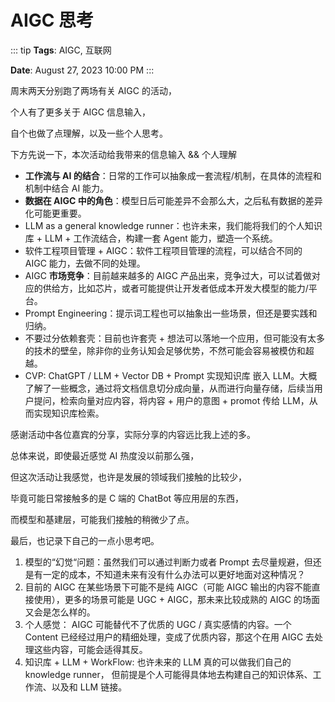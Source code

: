 # AIGC 思考

::: tip
**Tags**: AIGC, 互联网

**Date**: August 27, 2023 10:00 PM
:::

周末两天分别跑了两场有关 AIGC 的活动，

个人有了更多关于 AIGC 信息输入，

自个也做了点理解，以及一些个人思考。

下方先说一下，本次活动给我带来的信息输入 && 个人理解

- ****工作流与 AI 的结合****：日常的工作可以抽象成一套流程/机制，在具体的流程和机制中结合 AI 能力。
- ****数据在 AIGC 中的角色****：模型日后可能差异不会那么大，之后私有数据的差异化可能更重要。
- LLM as a general knowledge runner：也许未来，我们能将我们的个人知识库 + LLM + 工作流结合，构建一套 Agent 能力，塑造一个系统。
- 软件工程项目管理 + AIGC：软件工程项目管理的流程，可以结合不同的 AIGC 能力，去做不同的处理。
- AIGC ****市场竞争****：目前越来越多的 AIGC 产品出来，竞争过大，可以试着做对应的供给方，比如芯片，或者可能提供让开发者低成本开发大模型的能力/平台。
- Prompt Engineering：提示词工程也可以抽象出一些场景，但还是要实践和归纳。
- 不要过分依赖套壳：目前也许套壳 + 想法可以落地一个应用，但可能没有太多的技术的壁垒，除非你的业务认知会足够优势，不然可能会容易被模仿和超越。
- CVP: ChatGPT / LLM + Vector DB + Prompt 实现知识库 嵌入 LLM。大概了解了一些概念，通过将文档信息切分成向量，从而进行向量存储，后续当用户提问，检索向量对应内容，将内容 + 用户的意图 + promot 传给 LLM，从而实现知识库检索。

感谢活动中各位嘉宾的分享，实际分享的内容远比我上述的多。

总体来说，即使最近感觉 AI 热度没以前那么强，

但这次活动让我感觉，也许是发展的领域我们接触的比较少，

毕竟可能日常接触多的是 C 端的 ChatBot 等应用层的东西，

而模型和基建层，可能我们接触的稍微少了点。

最后，也记录下自己的一点小思考吧。

1. 模型的“幻觉“问题：虽然我们可以通过判断力或者 Prompt 去尽量规避，但还是有一定的成本，不知道未来有没有什么办法可以更好地面对这种情况？
2. 目前的 AIGC 在某些场景下可能不是纯 AIGC（可能 AIGC 输出的内容不能直接使用），更多的场景可能是 UGC + AIGC，那未来比较成熟的 AIGC 的场面又会是怎么样的。
3. 个人感觉： AIGC 可能替代不了优质的 UGC / 真实感情的内容。一个 Content 已经经过用户的精细处理，变成了优质内容，那这个在用 AIGC 去处理这些内容，可能会适得其反。
4. 知识库 + LLM + WorkFlow: 也许未来的 LLM 真的可以做我们自己的 knowledge runner， 但前提是个人可能得具体地去构建自己的知识体系、工作流、以及和 LLM 链接。